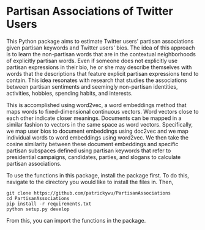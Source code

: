 # Partisan Associations of Twitter Users

This Python package aims to estimate Twitter users' partisan associations given partisan keywords and Twitter users' bios. The idea of this approach is to learn the non-partisan words that are in the contextual neighborhoods of explicitly partisan words. Even if someone does not explicitly use partisan expressions in their bio, he or she may describe themselves with words that the descriptions that feature explicit partisan expressions tend to contain. This idea resonates with research that studies the associations between partisan sentiments and seemingly non-partisan identities, activities, hobbies, spending habits, and interests.

This is accomplished using word2vec, a word embeddings method that maps words to fixed-dimensional continuous vectors. Word vectors close to each other indicate closer meanings. Documents can be mapped in a similar fashion to vectors in the same space as word vectors. Specifically, we map user bios to document embeddings using doc2vec and we map individual words to word embeddings using word2vec. We then take the cosine similarity between these document embeddings and specific partisan subspaces defined using partisan keywords that refer to presidential campaigns, candidates, parties, and slogans to calculate partisan associations.

To use the functions in this package, install the package first. To do this, navigate to the directory you would like to install the files in. Then,

```
git clone https://github.com/patrickywu/PartisanAssociations
cd PartisanAssociations
pip install -r requirements.txt
python setup.py develop
```

From this, you can import the functions in the package.
